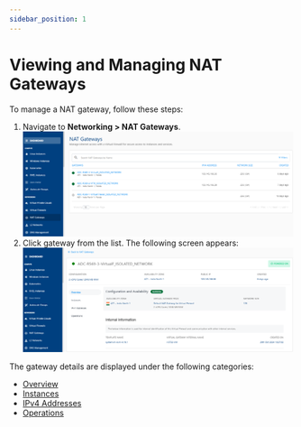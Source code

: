 ```yaml
---
sidebar_position: 1
---
```

# Viewing and Managing NAT Gateways

To manage a NAT gateway, follow these steps:

1. Navigate to **Networking > NAT Gateways**.
   ![Manage NAT gateway](img/NAT1.png)
2. Click gateway from the list. The following screen appears:
   ![Manage NAT gateway](img/NAT2.png)

The gateway details are displayed under the following categories:

- [Overview](docs/Subscribers/Networking/NATGateways/ManagingNATGateways/Overview.md)
- [Instances](Instances.md)
- [IPv4 Addresses](IPv4Addresses.md)
- [Operations](docs/Subscribers/Networking/NATGateways/ManagingNATGateways/Operations.md)




